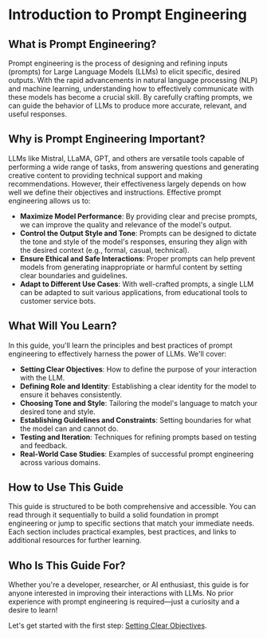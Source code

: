 # Introduction to Prompt Engineering

## What is Prompt Engineering?

Prompt engineering is the process of designing and refining inputs (prompts) for Large Language Models (LLMs) to elicit specific, desired outputs. With the rapid advancements in natural language processing (NLP) and machine learning, understanding how to effectively communicate with these models has become a crucial skill. By carefully crafting prompts, we can guide the behavior of LLMs to produce more accurate, relevant, and useful responses.

## Why is Prompt Engineering Important?

LLMs like Mistral, LLaMA, GPT, and others are versatile tools capable of performing a wide range of tasks, from answering questions and generating creative content to providing technical support and making recommendations. However, their effectiveness largely depends on how well we define their objectives and instructions. Effective prompt engineering allows us to:

-   **Maximize Model Performance**: By providing clear and precise prompts, we can improve the quality and relevance of the model's output.
-   **Control the Output Style and Tone**: Prompts can be designed to dictate the tone and style of the model's responses, ensuring they align with the desired context (e.g., formal, casual, technical).
-   **Ensure Ethical and Safe Interactions**: Proper prompts can help prevent models from generating inappropriate or harmful content by setting clear boundaries and guidelines.
-   **Adapt to Different Use Cases**: With well-crafted prompts, a single LLM can be adapted to suit various applications, from educational tools to customer service bots.

## What Will You Learn?

In this guide, you'll learn the principles and best practices of prompt engineering to effectively harness the power of LLMs. We'll cover:

-   **Setting Clear Objectives**: How to define the purpose of your interaction with the LLM.
-   **Defining Role and Identity**: Establishing a clear identity for the model to ensure it behaves consistently.
-   **Choosing Tone and Style**: Tailoring the model's language to match your desired tone and style.
-   **Establishing Guidelines and Constraints**: Setting boundaries for what the model can and cannot do.
-   **Testing and Iteration**: Techniques for refining prompts based on testing and feedback.
-   **Real-World Case Studies**: Examples of successful prompt engineering across various domains.

## How to Use This Guide

This guide is structured to be both comprehensive and accessible. You can read through it sequentially to build a solid foundation in prompt engineering or jump to specific sections that match your immediate needs. Each section includes practical examples, best practices, and links to additional resources for further learning.

## Who Is This Guide For?

Whether you're a developer, researcher, or AI enthusiast, this guide is for anyone interested in improving their interactions with LLMs. No prior experience with prompt engineering is required—just a curiosity and a desire to learn!

Let's get started with the first step: [Setting Clear Objectives](setting-objectives.md).
